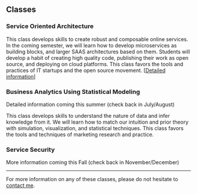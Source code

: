 ## Classes

### Service Oriented Architecture
This class develops skills to create robust and composable online services.
In the coming semester, we will learn how to develop microservices as building blocks, and larger SAAS architectures based on them.
Students will develop a habit of creating high quality code, publishing their work as open source, and deploying on cloud platforms.
This class favors the tools and practices of IT startups and the open source movement.
[[Detailed information](/classes/SOA)]<br>

### Business Analytics Using Statistical Modeling
Detailed information coming this summer (check back in July/August)

This class develops skills to understand the nature of data and infer knowledge from it.
We will learn how to match our intuition and prior theory with simulation, visualization, and statistical techniques.
This class favors the tools and techniques of marketing research and practice.

### Service Security
More information coming this Fall (check back in November/December)

___
For more information on any of these classes, please do not hesitate to [contact me](social).

